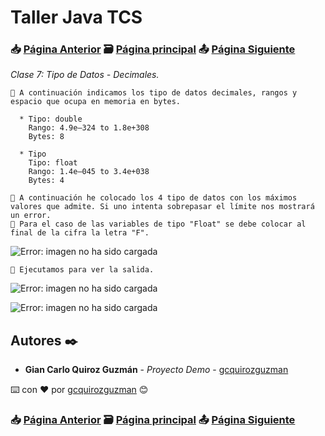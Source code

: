 # Taller Java TCS
### 📥 [Página Anterior](https://github.com/gcquirozguzman/java-tcs-202001/tree/TDDE100001) 🗃️ [Página principal](https://github.com/gcquirozguzman/java-tcs-202001) 📤 [Página Siguiente](https://github.com/gcquirozguzman/java-tcs-202001/tree/TDDC100001)

_Clase 7: Tipo de Datos - Decimales._

```
📢 A continuación indicamos los tipo de datos decimales, rangos y espacio que ocupa en memoria en bytes.

  * Tipo: double
    Rango: 4.9e–324 to 1.8e+308
    Bytes: 8
    
  * Tipo 
    Tipo: float
    Rango: 1.4e–045 to 3.4e+038
    Bytes: 4
```

```
📢 A continuación he colocado los 4 tipo de datos con los máximos valores que admite. Si uno intenta sobrepasar el límite nos mostrará un error.
📢 Para el caso de las variables de tipo "Float" se debe colocar al final de la cifra la letra "F".
```

![Error: imagen no ha sido cargada](https://github.com/gcquirozguzman/java-tcs-202001/blob/Clase-07/imagenes/pagina_7_1.png)

```
📢 Ejecutamos para ver la salida.
```

![Error: imagen no ha sido cargada](https://github.com/gcquirozguzman/java-tcs-202001/blob/Clase-07/imagenes/pagina_7_2.png)

![Error: imagen no ha sido cargada](https://github.com/gcquirozguzman/java-tcs-202001/blob/Clase-07/imagenes/pagina_7_3.png)


## Autores ✒️

* **Gian Carlo Quiroz Guzmán** - *Proyecto Demo* - [gcquirozguzman](https://github.com/gcquirozguzman)

⌨️ con ❤️ por [gcquirozguzman](https://github.com/gcquirozguzman) 😊

### 📥 [Página Anterior](https://github.com/gcquirozguzman/java-tcs-202001/tree/TDDE100001) 🗃️ [Página principal](https://github.com/gcquirozguzman/java-tcs-202001) 📤 [Página Siguiente](https://github.com/gcquirozguzman/java-tcs-202001/tree/TDDC100001)
